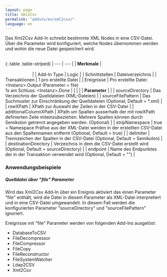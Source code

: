 ```yaml
---
layout: page
title: Xml2Csv
permalink: "addins/en/xml2csv/"
language: en
---
```


Das Xml2Csv Add-In schreibt bestimmte XML Nodes in eine CSV-Datei. Über die Parameter wird konfiguriert, welche Nodes übernommen werden und wohin die neue Datei gespeichert wird.<br /><br />

{:.table .table-striped}
| --- | --- |
| __Merkmale__ | &nbsp;&nbsp;&nbsp;&nbsp;&nbsp;&nbsp;&nbsp;&nbsp;&nbsp;&nbsp;&nbsp;&nbsp;&nbsp;&nbsp;&nbsp;&nbsp;&nbsp;&nbsp;&nbsp;&nbsp;&nbsp;&nbsp;&nbsp;&nbsp;&nbsp;&nbsp;&nbsp;&nbsp;&nbsp;&nbsp;&nbsp;&nbsp;&nbsp;&nbsp;&nbsp;&nbsp;&nbsp;&nbsp;&nbsp;&nbsp;&nbsp;&nbsp;&nbsp;&nbsp;&nbsp;&nbsp;&nbsp;&nbsp;&nbsp;&nbsp;&nbsp;&nbsp;&nbsp;&nbsp;&nbsp;&nbsp;&nbsp;&nbsp;&nbsp;&nbsp;&nbsp;&nbsp;&nbsp;&nbsp;&nbsp;&nbsp;&nbsp;&nbsp;&nbsp;&nbsp;&nbsp;&nbsp;&nbsp;&nbsp;&nbsp;&nbsp;&nbsp;&nbsp;&nbsp;&nbsp;&nbsp;&nbsp;&nbsp;&nbsp;&nbsp;&nbsp;&nbsp;&nbsp;&nbsp;&nbsp;&nbsp;&nbsp;&nbsp;&nbsp;&nbsp;&nbsp;&nbsp;&nbsp;&nbsp;&nbsp;&nbsp;&nbsp;&nbsp;&nbsp;&nbsp;&nbsp;&nbsp;&nbsp;&nbsp;&nbsp;&nbsp;&nbsp;&nbsp;&nbsp;&nbsp;&nbsp;&nbsp;&nbsp;&nbsp;&nbsp;&nbsp;&nbsp;&nbsp;&nbsp;&nbsp;&nbsp;&nbsp;&nbsp;&nbsp;&nbsp;&nbsp;&nbsp;&nbsp;&nbsp;&nbsp;&nbsp;&nbsp;&nbsp;&nbsp;&nbsp;&nbsp;&nbsp;&nbsp;&nbsp;&nbsp;&nbsp;&nbsp;&nbsp;&nbsp; |
| Add-In Type | Logic |
| Schnittstellen | Dateiverzeichnis |
| Transaktionen | 1 pro erstellte Datei |
| Ereignisse | Pro erstellte Datei: &lt;Instanz&gt;.Output (Parameter = file)<br />1x am Schluss: &lt;Instanz&gt;.Done |
| | |
| __Parameter__ | |
| sourceDirectory | Das Verzeichnis der Quelldateien (XML-Dateien) |
| sourceFilePattern | Das Suchmuster zur Einschränkung der Quelldateien (Optional, Default = \*.xml) |
| rowXPath | XPath zur Auswahl der Zeilen in der CSV-Datei |
| additionalColumnXPath | XPath um Spalten ausserhalb der mit rowXPath definierten Zeile miteinzubeziehen. Mehrere Spalten können durch Semikolon getrennt angegeben werden. (Optional) |
| stripNamespace | true = Namespace Präfixe aus der XML-Datei werden in der erstellten CSV-Datei aus den Spaltennamen entfernt (Optional, Default = true) |
| delimiter | Trennzeichen der Spalten in der CSV-Datei (Optional, Default = Semikolon) |
| destinationDirectory | Verzeichnis in dem die CSV-Datei erstellt wird (Optional, Default = sourceDirectory) |
| endpoint | Name des Endpunktes der in der Transaktion verwendet wird (Optional, Default = "") |

### Anwendungsbeispiele 

##### Quelldatei über "file" Parameter

Wird das Xml2Csv Add-In über ein Ereignis aktiviert das einen Parameter "file" enthält, wird die Datei in diesem Parameter als XML-Datei interpretiert und in eine CSV-Datei umgewandelt. In diesem Fall werden die konfigurierten Parameter "sourceDirectory" und "sourceFilePattern" ignoriert.

Ereignisse mit  "file" Parameter werden von folgenden Add-Ins ausgelöst:
* DatabaseToCSV
* FileDecompressor
* FileCompressor
* FileCopy
* FileReconstructor
* FileSystemWatcher
* Ldap2CSV
* Xml2Csv

